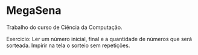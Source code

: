 # MegaSena

Trabalho do curso de Ciência da Computação.

Exercicio: Ler um número inicial, final e a quantidade de números que será sorteada.
Impirir na tela o sorteio sem repetições.
